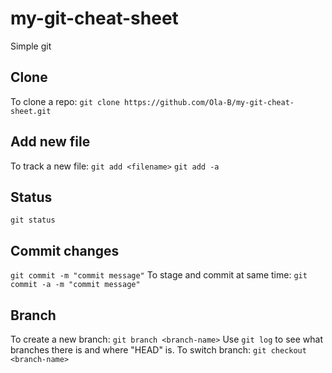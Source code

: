 # my-git-cheat-sheet
Simple git

## Clone
To clone a repo:
```git clone https://github.com/Ola-B/my-git-cheat-sheet.git```

## Add new file
To track a new file:
```git add <filename>```
```git add -a```

## Status
```git status```

## Commit changes
```git commit -m "commit message"```
To stage and commit at same time:
```git commit -a -m "commit message"```

## Branch
To create a new branch:
```git branch <branch-name>```
Use
```git log```
to see what branches there is and where "HEAD" is.
To switch branch:
```git checkout <branch-name>```
